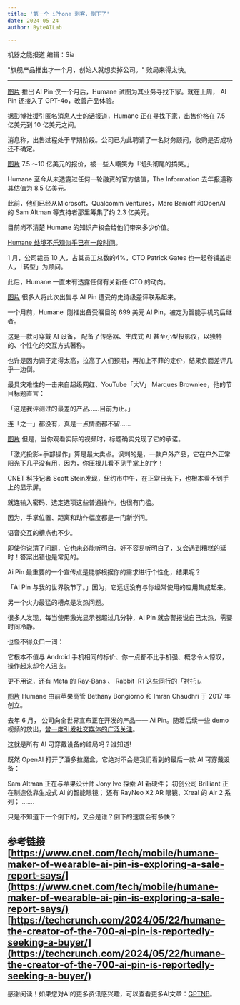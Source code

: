 ```yaml
---
title: '第一个 iPhone 刺客，倒下了'
date: 2024-05-24
author: ByteAILab

---
```


机器之能报道
编辑：Sia

"旗舰产品推出才一个月，创始人就想卖掉公司。"
败局来得太快。

---


[图片](https://image.jiqizhixin.com/uploads/editor/303ab142-71db-443a-8e55-bb5927465f6f/640.gif)
推出 AI Pin 仅一个月后，Humane 试图为其业务寻找下家。就在上周， AI Pin 还接入了 GPT-4o，改善产品体验。

据彭博社援引匿名消息人士的话报道，Humane 正在寻找下家，出售价格在 7.5 亿美元到 10 亿美元之间。

消息称，出售过程处于早期阶段。公司已为此聘请了一名财务顾问，收购是否成功还不确定。

[图片](https://image.jiqizhixin.com/uploads/editor/069aec40-5d40-4725-a2ef-f8aa92ebdd7e/640.png)
7.5 ～10 亿美元的报价，被一些人嘲笑为「彻头彻尾的搞笑。」

Humane 至今从未透露过任何一轮融资的官方估值，The Information 去年报道称其估值为 8.5 亿美元。

此前，他们已经从Microsoft，Qualcomm Ventures，Marc Benioff 和OpenAI 的 Sam Altman 等支持者那里筹集了约 2.3 亿美元。

目前尚不清楚 Humane 的知识产权会给他们带来多少价值。

[Humane 处境不乐观似乎已有一段时间](http://mp.weixin.qq.com/s?__biz=MzUyODA3MDUwMA==&amp;mid=2247517565&amp;idx=1&amp;sn=3ecf06ecf59448add6ddb67da2fcab64&amp;chksm=fa772776cd00ae608038f02927131c9188225adbefddd5d7eee5b7cb3efa5650cc8c1f152a78)。

1 月，公司裁员 10 人，占其员工总数的4%，CTO Patrick Gates 也一起卷铺盖走人，「转型」为顾问。

此后，Humane 一直未有透露任何有关新任 CTO 的动向。

[图片](https://image.jiqizhixin.com/uploads/editor/082faacc-2dda-4d0e-ac5b-0d33d509bded/640.png)
很多人将此次出售与 AI Pin 遭受的史诗级差评联系起来。

一个月前，Humane  刚推出备受瞩目的 699 美元 AI Pin，被定为智能手机的后继者。

这是一款可穿戴 AI 设备， 配备了传感器、生成式 AI 甚至小型投影仪，以独特的、个性化的交互方式著称。

也许是因为调子定得太高，拉高了人们预期，再加上不菲的定价，结果负面差评几乎一边倒。

最具灾难性的一击来自超级网红、YouTube「大V」 Marques Brownlee，他的节目标题直言：

「这是我评测过的最差的产品……目前为止。」

连「之一」都没有，真是一点情面都不留......

[图片](https://image.jiqizhixin.com/uploads/editor/d76fc05a-b6a6-4aaf-957a-a3824bf2ca8b/640.png)
但是，当你观看实际的视频时，标题确实兑现了它的承诺。

「激光投影+手部操作」算是最大卖点。讽刺的是，一款户外产品，它在户外正常阳光下几乎没有用，因为，你压根儿看不见手掌上的字！

CNET 科技记者 Scott Stein发现，纽约市中午，在正常日光下，也根本看不到手上的显示屏。

就连输入密码、选定选项这些普通操作，也很有门槛。

因为，手掌位置、距离和动作幅度都是一门新学问。

语音交互的槽点也不少。

即使你说清了问题，它也未必能听明白。好不容易听明白了，又会遇到糟糕的延时！答案出错也是常见的。

Ai Pin 最重要的一个宣传点是能够根据你的需求进行个性化，结果呢？

「AI Pin 与我的世界脱节了。」因为，它远远没有与你经常使用的应用集成起来。

另一个火力最猛的槽点是发热问题。

很多人发现，每当使用激光显示器超过几分钟，AI Pin 就会警报说自己太热，需要时间冷静。

也怪不得众口一词：

它根本不值与 Android 手机相同的标价、你一点都不比手机强、概念令人惊叹，操作起来却令人沮丧。

更不用说，还有 Meta 的 Ray-Bans 、 Rabbit  R1 这些同行的「衬托」。

[图片](https://image.jiqizhixin.com/uploads/editor/f3d96852-84f8-45d5-8122-331748448b13/640.png)
Humane 由前苹果高管 Bethany Bongiorno 和 Imran Chaudhri 于 2017 年创立。

去年 6 月， 公司向全世界宣布正在开发的产品—— Ai Pin。随着后续一些 demo 视频的放出，[曾一度引发社交媒体的广泛关注](http://mp.weixin.qq.com/s?__biz=MzUyODA3MDUwMA==&amp;mid=2247515743&amp;idx=1&amp;sn=ee73fb1917f962c5bc6d19af24d72a6f&amp;chksm=fa771c54cd009542f8b8e73c2ab928d101acdef96f9fcfd0e16fa9b45f9f40d41985824689aa)。

这就是所有 AI 可穿戴设备的结局吗？谁知道!

既然 OpenAI 打开了潘多拉魔盒，它绝对不会是我们看到的最后一款 AI 可穿戴设备：

Sam Altman 正在与苹果设计师 Jony Ive 探索 AI 新硬件；
初创公司 Brilliant 正在制造依靠生成式 AI 的智能眼镜；
还有 RayNeo X2 AR 眼镜、Xreal 的 Air 2 系列；
.......

只是不知道下一个倒下的，又会是谁？倒下的速度会有多快？

**参考链接**
[https://www.cnet.com/tech/mobile/humane-maker-of-wearable-ai-pin-is-exploring-a-sale-report-says/](https://www.cnet.com/tech/mobile/humane-maker-of-wearable-ai-pin-is-exploring-a-sale-report-says/)
[https://techcrunch.com/2024/05/22/humane-the-creator-of-the-700-ai-pin-is-reportedly-seeking-a-buyer/](https://techcrunch.com/2024/05/22/humane-the-creator-of-the-700-ai-pin-is-reportedly-seeking-a-buyer/)
---
感谢阅读！如果您对AI的更多资讯感兴趣，可以查看更多AI文章：[GPTNB](https://gptnb.com)。